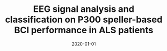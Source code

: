 ---
title: "EEG signal analysis and classification on P300 speller-based BCI performance in ALS patients"
collection: publications
authors: "Mridu Sahu, Shrish Verma, Naresh K Nagwani, <strong>Sneha Shukla</strong>"
date: 2020-01-01
venue: 'International Journal of Medical Engineering and Informatics'
paperurl: 'https://doi.org/10.1504/IJMEI.2020.108240'
---